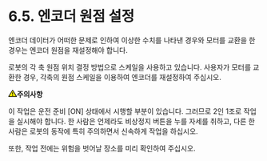 ﻿# 6.5. 엔코더 원점 설정 

엔코더 데이터가 어떠한 문제로 인하여 이상한 수치를 나타낸 경우와 모터를 교환을 한 경우는 엔코더 원점을 재설정해야 합니다.

로봇의 각 축 원점 위치 결정 방법으로 스케일을 사용하고 있습니다. 사용자가 모터를 교환한 경우, 각축의 원점 스케일을 이용하여 엔코더를 재설정하여 주십시오.


![](../../_assets/작은주의표시.png)<b>주의사항</b>

이 작업은 운전 준비 [ON] 상태에서 시행할 부분이 있습니다. 그러므로 2인 1조로 작업을 실시해야 합니다. 한 사람은 언제라도 비상정지 버튼을 누를 자세를 취하고, 다른 한 사람은 로봇의 동작에 특히 주의하면서 신속하게 작업을 하십시오.

또한, 작업 전에는 위험을 벗어날 장소를 미리 확인하여 주십시오.

